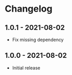 # Changelog

## 1.0.1 - 2021-08-02
* Fix missing dependency

## 1.0.0 - 2021-08-02
* Initial release